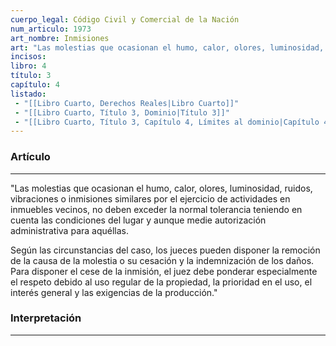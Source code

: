 ```yaml
---
cuerpo_legal: Código Civil y Comercial de la Nación
num_articulo: 1973
art_nombre: Inmisiones
art: "Las molestias que ocasionan el humo, calor, olores, luminosidad, ruidos, vibraciones o inmisiones similares por el ejercicio de actividades en inmuebles vecinos, no deben exceder la normal tolerancia teniendo en cuenta las condiciones del lugar y aunque medie autorización administrativa para aquéllas.  Según las circunstancias del caso, los jueces pueden disponer la remoción de la causa de la molestia o su cesación y la indemnización de los daños. Para disponer el cese de la inmisión, el juez debe ponderar especialmente el respeto debido al uso regular de la propiedad, la prioridad en el uso, el interés general y las exigencias de la producción."
incisos: 
libro: 4
título: 3
capítulo: 4
listado:
 - "[[Libro Cuarto, Derechos Reales|Libro Cuarto]]"
 - "[[Libro Cuarto, Título 3, Dominio|Título 3]]"
 - "[[Libro Cuarto, Título 3, Capítulo 4, Límites al dominio|Capítulo 4]]"
---
```

### Artículo
---
"Las molestias que ocasionan el humo, calor, olores, luminosidad, ruidos, vibraciones o inmisiones similares por el ejercicio de actividades en inmuebles vecinos, no deben exceder la normal tolerancia teniendo en cuenta las condiciones del lugar y aunque medie autorización administrativa para aquéllas.  

Según las circunstancias del caso, los jueces pueden disponer la remoción de la causa de la molestia o su cesación y la indemnización de los daños. Para disponer el cese de la inmisión, el juez debe ponderar especialmente el respeto debido al uso regular de la propiedad, la prioridad en el uso, el interés general y las exigencias de la producción."


### Interpretación
---

